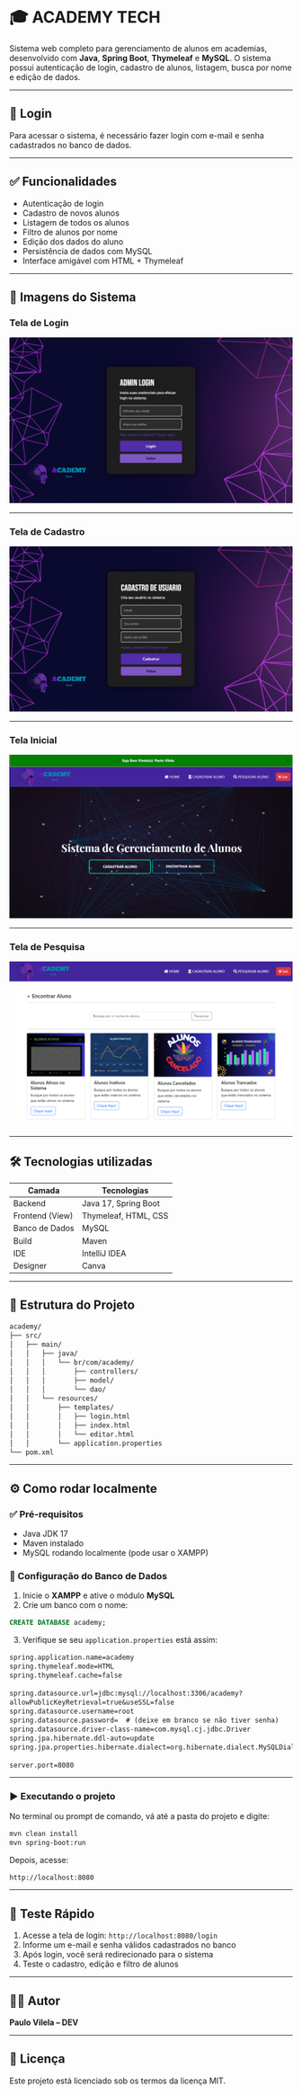 
# 🎓 ACADEMY TECH

Sistema web completo para gerenciamento de alunos em academias, desenvolvido com **Java**, **Spring Boot**, **Thymeleaf** e **MySQL**. O sistema possui autenticação de login, cadastro de alunos, listagem, busca por nome e edição de dados.

---

## 🔐 Login

Para acessar o sistema, é necessário fazer login com e-mail e senha cadastrados no banco de dados.

---

## ✅ Funcionalidades

- Autenticação de login
- Cadastro de novos alunos
- Listagem de todos os alunos
- Filtro de alunos por nome
- Edição dos dados do aluno
- Persistência de dados com MySQL
- Interface amigável com HTML + Thymeleaf

---
## 📸 Imagens do Sistema

### Tela de Login

<img src="img/LOGIN.png" alt="">

---   

### Tela de Cadastro

<img src="img/CADASTRO.png" alt="">

---  
### Tela Inicial

<img src="img/TELA.png" alt="">

---  
### Tela de Pesquisa

<img src="img/ECONTRAR.png" alt="">

---  


## 🛠️ Tecnologias utilizadas

| Camada         | Tecnologias                  |
|----------------|------------------------------|
| Backend        | Java 17, Spring Boot         |
| Frontend (View)| Thymeleaf, HTML, CSS         |
| Banco de Dados | MySQL                        |
| Build          | Maven                        |
| IDE            | IntelliJ IDEA                |
| Designer       | Canva                        |

---

## 📁 Estrutura do Projeto

```
academy/
├── src/
│   ├── main/
│   │   ├── java/
│   │   │   └── br/com/academy/
│   │   │       ├── controllers/
│   │   │       ├── model/
│   │   │       └── dao/
│   │   └── resources/
│   │       ├── templates/
│   │       │   ├── login.html
│   │       │   ├── index.html
│   │       │   └── editar.html
│   │       └── application.properties
└── pom.xml
```

---

## ⚙️ Como rodar localmente

### ✅ Pré-requisitos

- Java JDK 17
- Maven instalado
- MySQL rodando localmente (pode usar o XAMPP)

### 🔧 Configuração do Banco de Dados

1. Inicie o **XAMPP** e ative o módulo **MySQL**
2. Crie um banco com o nome:

```sql
CREATE DATABASE academy;
```

3. Verifique se seu `application.properties` está assim:

```properties
spring.application.name=academy
spring.thymeleaf.mode=HTML
spring.thymeleaf.cache=false

spring.datasource.url=jdbc:mysql://localhost:3306/academy?allowPublicKeyRetrieval=true&useSSL=false
spring.datasource.username=root
spring.datasource.password=  # (deixe em branco se não tiver senha)
spring.datasource.driver-class-name=com.mysql.cj.jdbc.Driver
spring.jpa.hibernate.ddl-auto=update
spring.jpa.properties.hibernate.dialect=org.hibernate.dialect.MySQLDialect

server.port=8080
```

---

### ▶️ Executando o projeto

No terminal ou prompt de comando, vá até a pasta do projeto e digite:

```bash
mvn clean install
mvn spring-boot:run
```

Depois, acesse:

```
http://localhost:8080
```

---

## 🧪 Teste Rápido

1. Acesse a tela de login: `http://localhost:8080/login`
2. Informe um e-mail e senha válidos cadastrados no banco
3. Após login, você será redirecionado para o sistema
4. Teste o cadastro, edição e filtro de alunos

---

## 👨‍💻 Autor

**Paulo Vilela – DEV**

---

## 📄 Licença

Este projeto está licenciado sob os termos da licença MIT.


